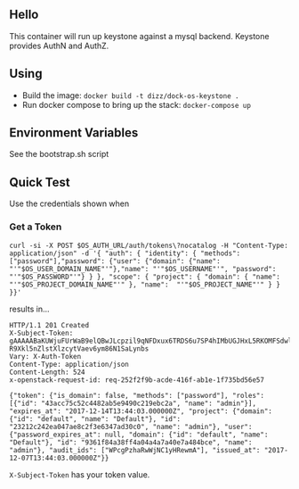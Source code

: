 ## Hello

This container will run up keystone against a mysql backend. Keystone provides AuthN and AuthZ.

## Using

* Build the image: `docker build -t dizz/dock-os-keystone .`
* Run docker compose to bring up the stack: `docker-compose up`

## Environment Variables

See the bootstrap.sh script

## Quick Test

Use the credentials shown when

### Get a Token
```
curl -si -X POST $OS_AUTH_URL/auth/tokens\?nocatalog -H "Content-Type: application/json" -d '{ "auth": { "identity": { "methods": ["password"],"password": {"user": {"domain": {"name": "'"$OS_USER_DOMAIN_NAME"'"},"name": "'"$OS_USERNAME"'", "password": "'"$OS_PASSWORD"'"} } }, "scope": { "project": { "domain": { "name": "'"$OS_PROJECT_DOMAIN_NAME"'" }, "name":  "'"$OS_PROJECT_NAME"'" } } }}'
```

results in...

```
HTTP/1.1 201 Created
X-Subject-Token: gAAAAABaKUWjuFUrWaB9elQBwJLcpzil9qNFDxux6TRDS6u7SP4hIMbUGJHxL5RKOMFSdwlMtdJDZe0eE6JBC5tZQPFWrLCm3lVa1Z8j2tpFD9Dpnrtou8M1LqJw45z2Cy7nJqEWhyBTGvxPpeV-R9Xkl5nZlstXlzcytVaev6ym86N1SaLynbs
Vary: X-Auth-Token
Content-Type: application/json
Content-Length: 524
x-openstack-request-id: req-252f2f9b-acde-416f-ab1e-1f735bd56e57

{"token": {"is_domain": false, "methods": ["password"], "roles": [{"id": "43acc75c52c4482ab5e9490c219ebc2a", "name": "admin"}], "expires_at": "2017-12-14T13:44:03.000000Z", "project": {"domain": {"id": "default", "name": "Default"}, "id": "23212c242ea047ae8c2f3e6347ad30c0", "name": "admin"}, "user": {"password_expires_at": null, "domain": {"id": "default", "name": "Default"}, "id": "9361f84a38ff4a04a4a7a40e7a484bce", "name": "admin"}, "audit_ids": ["WPcgPzhaRwWjNC1yHRewmA"], "issued_at": "2017-12-07T13:44:03.000000Z"}}
```

`X-Subject-Token` has your token value.
